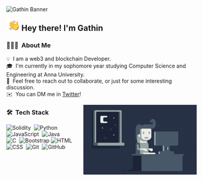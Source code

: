 ![Gathin Banner](assets/header1.png)

<img alt="Night Coding" src="assets/Hand Wave.gif" width='40' align="left"/><h2>Hey there! I'm Gathin</h2>


### 👨🏻‍💻 &nbsp;About Me

💡 &nbsp;I am a web3 and blockchain Developer.\
🎓 &nbsp;I'm currently in my sophomore year studying Computer Science and Engineering at Anna University.\
💬 &nbsp;Feel free to reach out to collaborate, or just for some interesting discussion.\
✉️ &nbsp;You can DM me in [Twitter](https://twitter.com/gathin_twt)!

<img alt="Night Coding" src="assets/Night-Coding.gif" align="right"/>

### 🛠 &nbsp;Tech Stack

![Solidity](https://img.shields.io/badge/solidity-v0.6.12-2ea44f?logo=solidity)&nbsp;
![Python](https://img.shields.io/badge/-Python-05122A?style=flat&logo=python)&nbsp;\
![JavaScript](https://img.shields.io/badge/-JavaScript-05122A?style=flat&logo=javascript)&nbsp;
![Java](https://img.shields.io/badge/-Java-05122A?style=flat&logo=Java&logoColor=FFA518)&nbsp;\
![C](https://img.shields.io/badge/-C-05122A?style=flat&logo=C&logoColor=A8B9CC)&nbsp;
![Bootstrap](https://img.shields.io/badge/-Bootstrap-05122A?style=flat&logo=bootstrap&logoColor=563D7C)
![HTML](https://img.shields.io/badge/-HTML-05122A?style=flat&logo=HTML5)&nbsp;\
![CSS](https://img.shields.io/badge/-CSS-05122A?style=flat&logo=CSS3&logoColor=1572B6)&nbsp;
![Git](https://img.shields.io/badge/-Git-05122A?style=flat&logo=git)&nbsp;
![GitHub](https://img.shields.io/badge/-GitHub-05122A?style=flat&logo=github)&nbsp;
